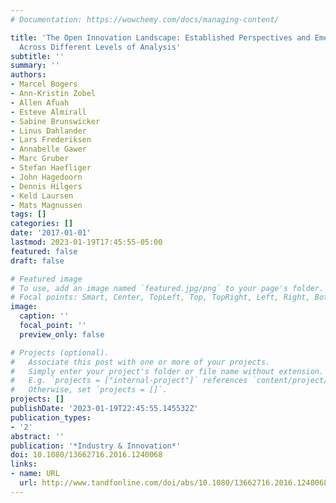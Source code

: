 ```yaml
---
# Documentation: https://wowchemy.com/docs/managing-content/

title: 'The Open Innovation Landscape: Established Perspectives and Emerging Themes
  Across Different Levels of Analysis'
subtitle: ''
summary: ''
authors:
- Marcel Bogers
- Ann-Kristin Zobel
- Allen Afuah
- Esteve Almirall
- Sabine Brunswicker
- Linus Dahlander
- Lars Frederiksen
- Annabelle Gawer
- Marc Gruber
- Stefan Haefliger
- John Hagedoorn
- Dennis Hilgers
- Keld Laursen
- Mats Magnussen
tags: []
categories: []
date: '2017-01-01'
lastmod: 2023-01-19T17:45:55-05:00
featured: false
draft: false

# Featured image
# To use, add an image named `featured.jpg/png` to your page's folder.
# Focal points: Smart, Center, TopLeft, Top, TopRight, Left, Right, BottomLeft, Bottom, BottomRight.
image:
  caption: ''
  focal_point: ''
  preview_only: false

# Projects (optional).
#   Associate this post with one or more of your projects.
#   Simply enter your project's folder or file name without extension.
#   E.g. `projects = ["internal-project"]` references `content/project/deep-learning/index.md`.
#   Otherwise, set `projects = []`.
projects: []
publishDate: '2023-01-19T22:45:55.145532Z'
publication_types:
- '2'
abstract: ''
publication: '*Industry & Innovation*'
doi: 10.1080/13662716.2016.1240068
links:
- name: URL
  url: http://www.tandfonline.com/doi/abs/10.1080/13662716.2016.1240068
---
```

